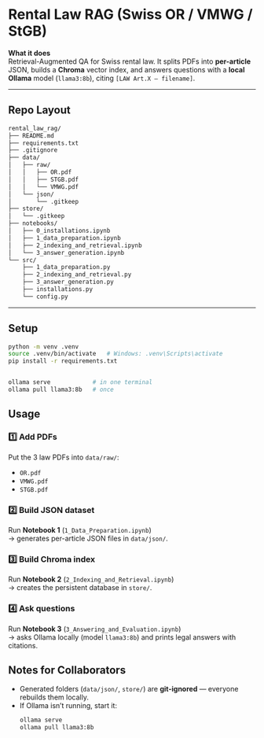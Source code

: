 # Rental Law RAG (Swiss OR / VMWG / StGB)

**What it does**  
Retrieval-Augmented QA for Swiss rental law. It splits PDFs into **per-article** JSON, builds a **Chroma** vector index, and answers questions with a **local Ollama** model (`llama3:8b`), citing `[LAW Art.X – filename]`.

---

## Repo Layout
```bash
rental_law_rag/
├── README.md
├── requirements.txt
├── .gitignore
├── data/
│   ├── raw/
│   │   ├── OR.pdf
│   │   ├── STGB.pdf
│   │   └── VMWG.pdf
│   └── json/
│       └── .gitkeep
├── store/
│   └── .gitkeep
├── notebooks/
│   ├── 0_installations.ipynb
│   ├── 1_data_preparation.ipynb
│   ├── 2_indexing_and_retrieval.ipynb
│   └── 3_answer_generation.ipynb
└── src/
    ├── 1_data_preparation.py
    ├── 2_indexing_and_retrieval.py
    ├── 3_answer_generation.py
    ├── installations.py
    └── config.py
```



---

## Setup

```bash
python -m venv .venv
source .venv/bin/activate   # Windows: .venv\Scripts\activate
pip install -r requirements.txt


ollama serve            # in one terminal
ollama pull llama3:8b   # once
```

## Usage

### 1️⃣ Add PDFs
Put the 3 law PDFs into `data/raw/`:
- `OR.pdf`
- `VMWG.pdf`
- `STGB.pdf`

### 2️⃣ Build JSON dataset
Run **Notebook 1** (`1_Data_Preparation.ipynb`)  
→ generates per-article JSON files in `data/json/`.

### 3️⃣ Build Chroma index
Run **Notebook 2** (`2_Indexing_and_Retrieval.ipynb`)  
→ creates the persistent database in `store/`.

### 4️⃣ Ask questions
Run **Notebook 3** (`3_Answering_and_Evaluation.ipynb`)  
→ asks Ollama locally (model `llama3:8b`) and prints legal answers with citations.

## Notes for Collaborators
- Generated folders (`data/json/`, `store/`) are **git-ignored** — everyone rebuilds them locally.
- If Ollama isn’t running, start it:
  ```bash
  ollama serve
  ollama pull llama3:8b
  ```
